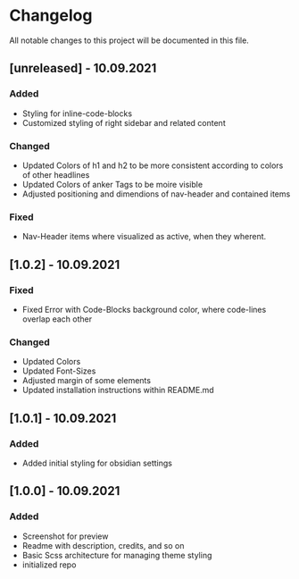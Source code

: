 # Changelog
All notable changes to this project will be documented in this file.

## [unreleased] - 10.09.2021
### Added
- Styling for inline-code-blocks
- Customized styling of right sidebar and related content
### Changed
- Updated Colors of h1 and h2 to be more consistent according to colors of other headlines
- Updated Colors of anker Tags to be moire visible
- Adjusted positioning and dimendions of nav-header and contained items
### Fixed
- Nav-Header items where visualized as active, when they wherent.

## [1.0.2] - 10.09.2021
### Fixed
- Fixed Error with Code-Blocks background color, where code-lines overlap each other
### Changed
- Updated Colors
- Updated Font-Sizes
- Adjusted margin of some elements
- Updated installation instructions within README.md

## [1.0.1] - 10.09.2021
### Added
- Added initial styling for obsidian settings

## [1.0.0] - 10.09.2021
### Added
- Screenshot for preview
- Readme with description, credits, and so on
- Basic Scss architecture for managing theme styling
- initialized repo
